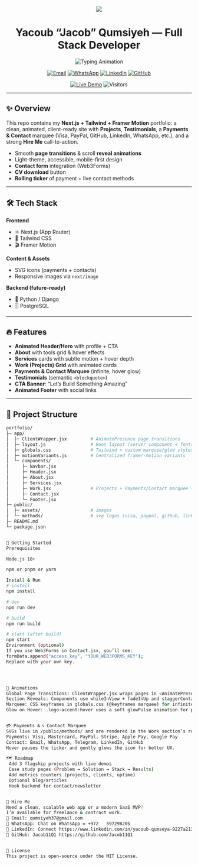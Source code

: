 <!-- Animated Header Banner -->
<p align="center">
  <img src="https://capsule-render.vercel.app/api?type=waving&color=EF4444&height=140&section=header"/>
</p>

<h1 align="center">Yacoub “Jacob” Qumsiyeh — Full Stack Developer</h1>

<p align="center">
  <img src="https://readme-typing-svg.herokuapp.com?duration=3000&pause=800&center=true&vCenter=true&width=800&lines=I+build+scalable+SaaS+apps+with+React%2C+Tailwind%2C+Python%2FDjango;Clean+design.+Reliable+backends.+Enterprise+vibes.;Hireable+for+freelance+and+contract+work+right+now." alt="Typing Animation"/>
</p>

<p align="center">
  <a href="mailto:qumsiyeh37@gmail.com"><img alt="Email" src="https://img.shields.io/badge/Email-qumsiyeh37%40gmail.com-ef4444?style=for-the-badge&logo=gmail&logoColor=white"></a>
  <a href="https://wa.me/972597298205" target="_blank"><img alt="WhatsApp" src="https://img.shields.io/badge/WhatsApp-Chat-25D366?style=for-the-badge&logo=whatsapp&logoColor=white"></a>
  <a href="https://linkedin.com/in/yacoub-qumseya-9227a2132" target="_blank"><img alt="LinkedIn" src="https://img.shields.io/badge/LinkedIn-Connect-0A66C2?style=for-the-badge&logo=linkedin&logoColor=white"></a>
  <a href="https://github.com/Jacob11Q1" target="_blank"><img alt="GitHub" src="https://img.shields.io/badge/GitHub-Jacob11Q1-181717?style=for-the-badge&logo=github&logoColor=white"></a>
</p>

<p align="center">
  <a href="https://jacob11q1.github.io/Jacob-s-Portfolio/" target="_blank"><img alt="Live Demo" src="https://img.shields.io/badge/Live%20Demo-Open-ef4444?style=for-the-badge"></a>
  <img alt="Visitors" src="https://komarev.com/ghpvc/?username=Jacob11Q1&style=for-the-badge&color=ef4444">
</p>

---

## ✨ Overview

This repo contains my **Next.js + Tailwind + Framer Motion** portfolio: a clean, animated, client-ready site with **Projects**, **Testimonials**, a **Payments & Contact** marquee (Visa, PayPal, GitHub, LinkedIn, WhatsApp, etc.), and a strong **Hire Me** call-to-action.

- Smooth **page transitions** & scroll **reveal animations**
- Light-theme, accessible, mobile-first design
- **Contact form** integration (Web3Forms)
- **CV download** button
- **Rolling ticker** of payment + live contact methods

---

## 🛠 Tech Stack

**Frontend**

- ⚛️ Next.js (App Router)
- 🎨 Tailwind CSS
- 🎬 Framer Motion

**Content & Assets**

- SVG icons (payments + contacts)
- Responsive images via `next/image`

**Backend (future-ready)**

- 🐍 Python / Django
- 🗄 PostgreSQL

---

## 🔥 Features

- **Animated Header/Hero** with profile + CTA
- **About** with tools grid & hover effects
- **Services** cards with subtle motion + hover depth
- **Work (Projects) Grid** with animated cards
- **Payments & Contact Marquee** (infinite, hover glow)
- **Testimonials** (semantic `<blockquote>`)
- **CTA Banner**: “Let’s Build Something Amazing”
- **Animated Footer** with social links

---

## 📂 Project Structure

```bash
portfolio/
├─ app/
│  ├─ ClientWrapper.jsx         # AnimatePresence page transitions
│  ├─ layout.js                 # Root layout (server component + fonts + wrapper)
│  ├─ globals.css               # Tailwind + custom marquee/glow styles
│  ├─ motionVariants.js         # Centralized framer-motion variants
│  └─ components/
│     ├─ Navbar.jsx
│     ├─ Header.jsx
│     ├─ About.jsx
│     ├─ Services.jsx
│     ├─ Work.jsx               # Projects + Payments/Contact marquee + Testimonials + CTA
│     ├─ Contact.jsx
│     └─ Footer.jsx
├─ public/
│  ├─ assets/                   # images
│  └─ methods/                  # svg logos (visa, paypal, github, linkedin, whatsapp, etc.)
├─ README.md
└─ package.json


🚀 Getting Started
Prerequisites

Node.js 18+

npm or pnpm or yarn

Install & Run
# install
npm install

# dev
npm run dev

# build
npm run build

# start (after build)
npm start
Environment (optional)
If you use Web3Forms in Contact.jsx, you’ll see:
formData.append("access_key", "YOUR_WEB3FORMS_KEY");
Replace with your own key.




🧩 Animations
Global Page Transitions: ClientWrapper.jsx wraps pages in <AnimatePresence> and applies pageVariants from motionVariants.js.
Section Reveals: Components use whileInView + fadeInUp and staggerContainer variants.
Marquee: CSS keyframes in globals.css (@keyframes marquee) for infinite scrolling strip.
Glow on Hover: .logo-accent:hover uses a soft glowPulse animation for premium feel.


💳 Payments & 📞 Contact Marquee
SVGs live in /public/methods/ and are rendered in the Work section’s rolling strip:
Payments: Visa, Mastercard, PayPal, Stripe, Apple Pay, Google Pay
Contact: Email, WhatsApp, Telegram, LinkedIn, GitHub
Hover pauses the ticker and gently glows the icon for better UX.

🗺 Roadmap
 Add 3 flagship projects with live demos
 Case study pages (Problem → Solution → Stack → Results)
 Add metrics counters (projects, clients, uptime)
 Optional blog/articles
 Hook backend for contact/newsletter


💼 Hire Me
Need a clean, scalable web app or a modern SaaS MVP?
I’m available for freelance & contract work.
📧 Email: qumsiyeh37@gmail.com
💬 WhatsApp: Chat on WhatsApp = +972 - 597298205
👔 LinkedIn: Connect https://www.linkedin.com/in/yacoub-qumseya-9227a2132/
🐙 GitHub: Jacob11Q1 https://github.com/Jacob11Q1


📜 License
This project is open-source under the MIT License.
```
